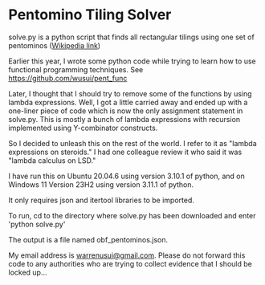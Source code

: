 # Pentomino Tiling Solver

solve.py is a python script that finds all rectangular tilings using one set of pentominos ([Wikipedia link](https://en.wikipedia.org/wiki/Pentomino#Tiling_puzzle_(2D)))

Earlier this year, I wrote some python code while trying to learn how to use functional programming techniques.  See https://github.com/wusui/pent_func

Later, I thought that I should try to remove some of the functions by using lambda expressions.  Well, I got a little carried away and ended up with a one-liner piece of code which is now the only assignment statement in solve.py.  This is mostly a bunch of lambda expressions with recursion implemented using Y-combinator constructs.

So I decided to unleash this on the rest of the world.  I refer to it as "lambda expressions on steroids."  I had one colleague review it who said it was "lambda calculus on LSD."

I have run this on Ubuntu 20.04.6 using version 3.10.1 of python, and on Windows 11 Version 23H2 using version 3.11.1 of python.

It only requires json and itertool libraries to be imported.

To run, cd to the directory where solve.py has been downloaded and enter 'python solve.py'

The output is a file named obf_pentominos.json.

My email address is warrenusui@gmail.com.  Please do not forward this code to any authorities who are trying to collect evidence that I should be locked up...
